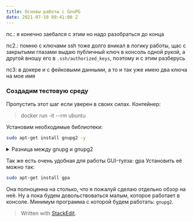 ```yaml
---
title: Основы работы с GnuPG
date: 2021-07-10 09:41:00 Z
---
```


пс.: я конечно заебался с этим но надо разобраться до конца

пс2.: помню с ключами ssh тоже долго вникал в логику работы, щас с закрытыми глазами выдаю публичный ключ в консоль одной рукой, а другой вношу его в `.ssh/authorized_keys`, поэтому и с этим разберусь

пс3: в докере и с фейковыми данными, а то и так уже имею два ключа на мое имя

### Создадим тестовую среду
Пропустить этот шаг если уверен в своих силах.
Контейнер:
> docker run -it --rm ubuntu

Установим необходимые библиотеки:
```bash
sudo apt-get install gnupg2 -y
```
<details>
<summary markdown='span'>Разница между gnupg и gnupg2</summary>
  
 Первая версия этой программы хоть и совместима с второй на уровне протокола(т.е. с точки зрения использования они взаимозаменяемые), но по факту переписана с нуля. Так же изменен подход к формату сохраниния ключей, однако в целях совместимости вторая версия будет использовать старый формат, если в системе есть хотя бы один keyring в старом формате. Первая версия в современных дистрибутивах помечена как `deprecated`, и хотя её еще можно поставить параллельно с второй и пользоваться, но зачем? Сама же команда `gpg` в современных дистрибутивах это просто синоним для `gpg2`, с добавлением некоторой магии совместимости.
Больше об этом:

 - https://superuser.com/questions/655246/are-gnupg-1-and-gnupg-2-compatible-with-each-other

</details>

Так же есть очень удобная для работы GUI-тулза: gpa
Установить её можно так:
```bash
sudo apt-get install gpa
```
Она полноценна на столько, что я пожалуй сделаю отдельно обзор на неё. Ну а пока будем довольствоваться малым, которое работает в консоле. Минимум программа с которой будем работать: `gnupg2`.






> Written with [StackEdit](https://stackedit.io/).
<!--stackedit_data:
eyJoaXN0b3J5IjpbOTU4NzQ1NDIzLDE4MzgwNjg0MjFdfQ==
-->